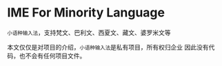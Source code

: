 # IME For Minority Language
`小语种输入法`，支持梵文、巴利文、西夏文、藏文、婆罗米文等

本文仅仅是对项目的介绍，`小语种输入法`是私有项目，所有权归企业
因此没有代码，也不会有任何项目文件。
